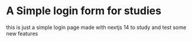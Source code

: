 

# A Simple login form for studies

this is just a simple login page made with nextjs 14 to study and test some new features

